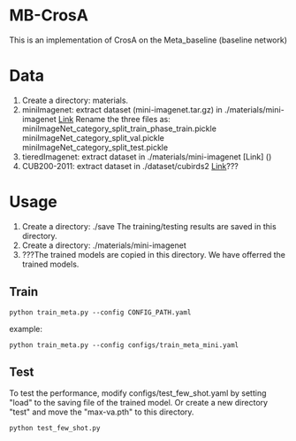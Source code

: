 # MB-CrosA
This is an implementation of CrosA on the Meta_baseline (baseline network)

# Data
1. Create a directory: materials. 
2. miniImagenet: extract dataset (mini-imagenet.tar.gz) in ./materials/mini-imagenet  [Link](https://drive.google.com/file/d/16V_ZlkW4SsnNDtnGmaBRq2OoPmUOc5mY/view?pli=1)
   Rename the three files as:
     miniImageNet_category_split_train_phase_train.pickle
     miniImageNet_category_split_val.pickle
     miniImageNet_category_split_test.pickle
4. tieredImagenet: extract dataset in ./materials/mini-imagenet  [Link] ()
5. CUB200-2011: extract dataset in ./dataset/cubirds2  [Link](https://drive.google.com/file/d/1hbzc_P1FuxMkcabkgn9ZKinBwW683j45/view)???

# Usage
1. Create a directory: ./save The training/testing results are saved in this directory.
2. Create a directory: ./materials/mini-imagenet
3. ???The trained models are copied in this directory. We have offerred the trained models.
## Train
```
python train_meta.py --config CONFIG_PATH.yaml
```
example:
```
python train_meta.py --config configs/train_meta_mini.yaml
```

## Test
To test the performance, modify configs/test_few_shot.yaml by setting "load" to the saving file of the trained model. Or create a new directory "test" and move the "max-va.pth" to this directory.
```
python test_few_shot.py
```
